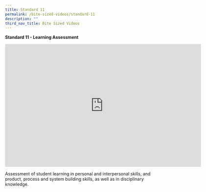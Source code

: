 ```yaml
---
title: Standard 11
permalink: /bite-sized-videos/standard-11
description: ""
third_nav_title: Bite Sized Videos
---
```

**Standard 11 - Learning Assessment**

<iframe width="640" height="400" src="https://www.youtube.com/embed/eJXxXEBtJQ0" title="YouTube video player" frameborder="0" allow="accelerometer; autoplay; clipboard-write; encrypted-media; gyroscope; picture-in-picture" allowfullscreen></iframe>

Assessment of student learning in personal and interpersonal skills, and product, process and system building skills, as well as in disciplinary knowledge.